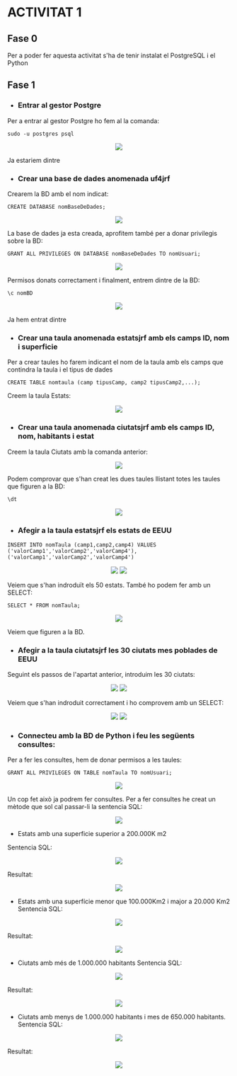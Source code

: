 
# ACTIVITAT 1

## Fase 0
Per a poder fer aquesta activitat s'ha de tenir instalat el PostgreSQL i el Python


## Fase 1

* ### Entrar al gestor Postgre
Per a entrar al gestor Postgre ho fem al la comanda:
~~~
sudo -u postgres psql
~~~
<p align=center>
<img src=https://user-images.githubusercontent.com/91245889/192812494-a61889c6-4bd4-4c1c-abdf-3f476dcbb603.png>
</p>

Ja estariem dintre
* ### Crear una base de dades anomenada uf4jrf
Crearem la BD amb el nom indicat:
~~~
CREATE DATABASE nomBaseDeDades;
~~~
<p align=center>
 <img src=https://user-images.githubusercontent.com/91245889/192812944-e4e0c25f-fc26-4885-af98-7f366bbc6b8f.png>
</p>

La base de dades ja esta creada, aprofitem també per a donar privilegis sobre la BD:
~~~
GRANT ALL PRIVILEGES ON DATABASE nomBaseDeDades TO nomUsuari;
~~~
<p align=center>
 <img src=https://user-images.githubusercontent.com/91245889/192813968-8740c9fb-df06-4f7a-bfaa-36557203ca00.png>
</p>

Permisos donats correctament i finalment, entrem dintre de la BD:
~~~
\c nomBD
~~~
<p align=center>
 <img src=https://user-images.githubusercontent.com/91245889/192814367-a479681a-a718-41cd-8293-0cc41cd7bd8c.png>
</p>

Ja hem entrat dintre

* ### Crear una taula anomenada estatsjrf amb els camps ID, nom i superficie

Per a crear taules ho farem indicant el nom de la taula amb els camps que contindra la taula i el tipus de dades

~~~
CREATE TABLE nomtaula (camp tipusCamp, camp2 tipusCamp2,...);
~~~
Creem la taula Estats:

<p align=center>
 <img src=https://user-images.githubusercontent.com/91245889/192815548-e49bf4d1-5aca-43a3-90bd-9048e6ccae9a.png>
</p>

* ### Crear una taula anomenada ciutatsjrf amb els camps ID, nom, habitants i estat
Creem la taula Ciutats amb la comanda anterior:

<p align=center>
 <img src=https://user-images.githubusercontent.com/91245889/192816134-49972eba-4293-4b11-9b59-cfb35d78d9ac.png>
</p>

Podem comprovar que s'han creat les dues taules llistant totes les taules que figuren a la BD:
~~~
\dt
~~~
<p align=center>
 <img src=https://user-images.githubusercontent.com/91245889/192817197-be3b8856-27a7-42f9-a02a-295de256adb6.png>
</p>


* ### Afegir a la taula estatsjrf els estats de EEUU
~~~
INSERT INTO nomTaula (camp1,camp2,camp4) VALUES ('valorCamp1','valorCamp2','valorCamp4'),('valorCamp1','valorCamp2','valorCamp4')
~~~
<p align=center>
 <img src=https://user-images.githubusercontent.com/91245889/192818884-76e6dbca-4e87-4b28-9263-fdf94859935e.png>
 <img src=https://user-images.githubusercontent.com/91245889/192818910-f1586d2c-1242-43ca-884a-51c3c67fcb8b.png>
</p>
 
Veiem que s'han indroduït els 50 estats. També ho podem fer amb un SELECT:
~~~
SELECT * FROM nomTaula;
~~~
<p align=center>
 <img src=https://user-images.githubusercontent.com/91245889/192819177-5a8caf3f-3e7a-4b5b-8287-ee77823fddd1.png>
</p>

Veiem que figuren a la BD.

* ### Afegir a la taula ciutatsjrf les 30 ciutats mes poblades de EEUU
Seguint els passos de l'apartat anterior, introduim les 30 ciutats:
<p align=center>
 <img src=https://user-images.githubusercontent.com/91245889/192824780-f4029fe9-dcce-4a20-8b75-ffc4c7c89545.png>
 <img src=https://user-images.githubusercontent.com/91245889/192824832-c4a98ca4-e12f-4b4e-97f8-2e3b8750a040.png>
</p>

Veiem que s'han indroduit correctament i ho comprovem amb un SELECT:
<p align=center>
 <img src=https://user-images.githubusercontent.com/91245889/192825138-d3eb794f-4b20-47cc-bc76-34e753bc8589.png>
 <img src=https://user-images.githubusercontent.com/91245889/192825033-05dfbfe3-242a-4cfe-bcb7-c5c5398339e1.png>
</p>

* ### Connecteu amb la BD de Python i feu les següents consultes:
Per a fer les consultes, hem de donar permisos a les taules:
~~~
GRANT ALL PRIVILEGES ON TABLE nomTaula TO nomUsuari;
~~~
<p align=center>
 <img src=https://user-images.githubusercontent.com/91245889/192825951-c74c9fd4-0373-4f1e-8a3a-718d1f29b947.png>
</p>

Un cop fet això ja podrem fer consultes. Per a fer consultes he creat un mètode que sol cal passar-li la sentencia SQL:

<p align=center>
 <img src=https://user-images.githubusercontent.com/91245889/192826424-c50b9407-0c2d-4daf-afb3-6b5a50529205.png>
</p>

  * Estats amb una superficie superior a 200.000K m2

Sentencia SQL:

<p align=center>
 <img src=https://user-images.githubusercontent.com/91245889/192826533-03414e30-f889-423d-abb0-5139ea1fa21d.png>
</p>

Resultat:

<p align=center>
 <img src=https://user-images.githubusercontent.com/91245889/192826944-eacf57d8-bbd7-492f-a060-16bde0aed5b9.png>
</p>

  * Estats amb una superfície menor que 100.000Km2 i major a 20.000 Km2
Sentencia SQL:

<p align=center>
 <img src=https://user-images.githubusercontent.com/91245889/192835998-a123e602-64ba-4e61-96b3-a935fe0e4886.png>
</p>

Resultat:
<p align=center>
 <img src=https://user-images.githubusercontent.com/91245889/192836067-f76463b2-b440-4ee3-a0f1-fe6bc4049915.png>
</p>

  * Ciutats amb més de 1.000.000 habitants
     Sentencia SQL:
<p align=center>
 <img src=https://user-images.githubusercontent.com/91245889/192836335-bfec5f84-78ff-4ff2-be90-2bcbcf48291a.png>
</p>

Resultat:
<p align=center>
 <img src=https://user-images.githubusercontent.com/91245889/192836610-c500327f-d4c4-49ba-bba2-0f74ab64c2d2.png>
</p>


  * Ciutats amb menys de 1.000.000 habitants i mes de 650.000 habitants.
     Sentencia SQL:
<p align=center>
 <img src=https://user-images.githubusercontent.com/91245889/192836467-bef7e768-e1f6-4e93-86a9-3930049d5642.png>
</p>
     Resultat:

<p align=center>
 <img src=https://user-images.githubusercontent.com/91245889/192836533-b5260bdc-6770-45c4-9054-c5c3e81d2c29.png>
</p>

